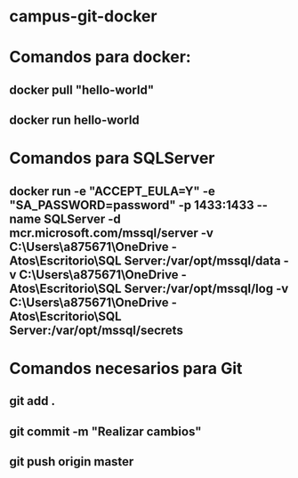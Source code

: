 # campus-git-docker

# Comandos para docker:
## docker pull "hello-world"
## docker run hello-world

# Comandos para SQLServer
## docker run -e "ACCEPT_EULA=Y" -e "SA_PASSWORD=password" -p 1433:1433 --name SQLServer -d mcr.microsoft.com/mssql/server -v C:\Users\a875671\OneDrive - Atos\Escritorio\SQL Server:/var/opt/mssql/data -v C:\Users\a875671\OneDrive - Atos\Escritorio\SQL Server:/var/opt/mssql/log -v C:\Users\a875671\OneDrive - Atos\Escritorio\SQL Server:/var/opt/mssql/secrets

# Comandos necesarios para Git
## git add .
## git commit -m "Realizar cambios"
## git push origin master

